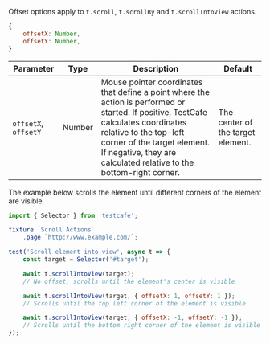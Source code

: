 Offset options apply to `t.scroll`, `t.scrollBy` and `t.scrollIntoView` actions.

```js
{
    offsetX: Number,
    offsetY: Number,
}
```

Parameter                      | Type    | Description                                                                                                                                                 | Default
------------------------------ | ------- | ----------------------------------------------------------------------------------------------------------------------------------------------------------- | ------------------------------------------
`offsetX`, `offsetY`           | Number  | Mouse pointer coordinates that define a point where the action is performed or started. If positive, TestCafe calculates coordinates relative to the top-left corner of the target element. If negative, they are calculated relative to the bottom-right corner. | The center of the target element.

The example below scrolls the element until different corners of the element are visible.

```js
import { Selector } from 'testcafe';

fixture `Scroll Actions`
    .page `http://www.example.com/`;

test('Scroll element into view', async t => {
    const target = Selector('#target');

    await t.scrollIntoView(target);
    // No offset, scrolls until the element's center is visible

    await t.scrollIntoView(target, { offsetX: 1, offsetY: 1 });
    // Scrolls until the top left corner of the element is visible

    await t.scrollIntoView(target, { offsetX: -1, offsetY: -1 });
    // Scrolls until the bottom right corner of the element is visible
});
```
